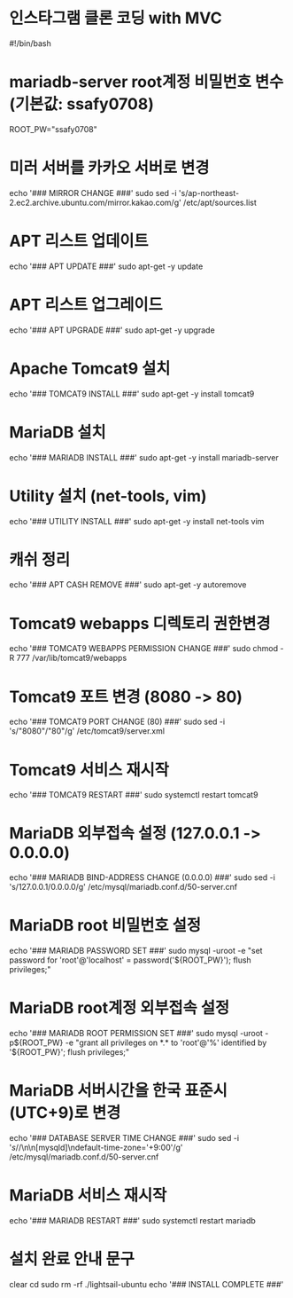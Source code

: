 # 인스타그램 클론 코딩 with MVC
#!/bin/bash

# mariadb-server root계정 비밀번호 변수 (기본값: ssafy0708)
ROOT_PW="ssafy0708"

# 미러 서버를 카카오 서버로 변경
echo '### MIRROR CHANGE ###'
sudo sed -i 's/ap-northeast-2.ec2.archive.ubuntu.com/mirror.kakao.com/g' /etc/apt/sources.list

# APT 리스트 업데이트
echo '### APT UPDATE ###'
sudo apt-get -y update

# APT 리스트 업그레이드
echo '### APT UPGRADE ###'
sudo apt-get -y upgrade

# Apache Tomcat9 설치
echo '### TOMCAT9 INSTALL ###'
sudo apt-get -y install tomcat9

# MariaDB 설치
echo '### MARIADB INSTALL ###'
sudo apt-get -y install mariadb-server

# Utility 설치 (net-tools, vim)
echo '### UTILITY INSTALL ###'
sudo apt-get -y install net-tools vim

# 캐쉬 정리
echo '### APT CASH REMOVE ###'
sudo apt-get -y autoremove

# Tomcat9 webapps 디렉토리 권한변경
echo '### TOMCAT9 WEBAPPS PERMISSION CHANGE ###'
sudo chmod -R 777 /var/lib/tomcat9/webapps

# Tomcat9 포트 변경 (8080 -> 80)
echo '### TOMCAT9 PORT CHANGE (80) ###'
sudo sed -i 's/"8080"/"80"/g' /etc/tomcat9/server.xml 

# Tomcat9 서비스 재시작
echo '### TOMCAT9 RESTART ###'
sudo systemctl restart tomcat9

# MariaDB 외부접속 설정 (127.0.0.1 -> 0.0.0.0)
echo '### MARIADB BIND-ADDRESS CHANGE (0.0.0.0) ###'
sudo sed -i 's/127.0.0.1/0.0.0.0/g' /etc/mysql/mariadb.conf.d/50-server.cnf

# MariaDB root 비밀번호 설정
echo '### MARIADB PASSWORD SET ###'
sudo mysql -uroot -e "set password for 'root'@'localhost' = password('${ROOT_PW}'); flush privileges;"

# MariaDB root계정 외부접속 설정
echo '### MARIADB ROOT PERMISSION SET ###'
sudo mysql -uroot -p${ROOT_PW} -e "grant all privileges on *.* to 'root'@'%' identified by '${ROOT_PW}'; flush privileges;"

# MariaDB 서버시간을 한국 표준시(UTC+9)로 변경
echo '### DATABASE SERVER TIME CHANGE ###'
sudo sed -i '$s/$/\n\n[mysqld]\ndefault-time-zone='+9:00'/g' /etc/mysql/mariadb.conf.d/50-server.cnf

# MariaDB 서비스 재시작
echo '### MARIADB RESTART ###'
sudo systemctl restart mariadb

# 설치 완료 안내 문구
clear
cd
sudo rm -rf ./lightsail-ubuntu
echo '### INSTALL COMPLETE ###'
